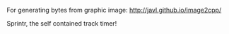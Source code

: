 For generating bytes from graphic image:
http://javl.github.io/image2cpp/

Sprintr, the self contained track timer!
